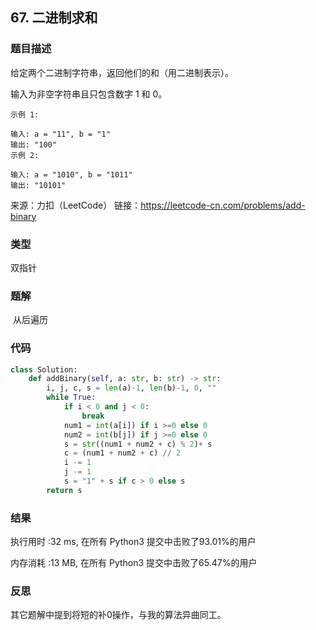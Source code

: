 ## 67. 二进制求和



### 题目描述

给定两个二进制字符串，返回他们的和（用二进制表示）。

输入为非空字符串且只包含数字 1 和 0。

```
示例 1:

输入: a = "11", b = "1"
输出: "100"
示例 2:

输入: a = "1010", b = "1011"
输出: "10101"
```

来源：力扣（LeetCode）
链接：https://leetcode-cn.com/problems/add-binary

### 类型

双指针



### 题解

​	从后遍历



### 代码

```python
class Solution:
    def addBinary(self, a: str, b: str) -> str:
    	i, j, c, s = len(a)-1, len(b)-1, 0, ""
    	while True:
    		if i < 0 and j < 0:
    			break
    		num1 = int(a[i]) if i >=0 else 0
    		num2 = int(b[j]) if j >=0 else 0
    		s = str((num1 + num2 + c) % 2)+ s
    		c = (num1 + num2 + c) // 2
    		i -= 1
    		j -= 1
    		s = "1" + s if c > 0 else s
    	return s
```




### 结果

执行用时 :32 ms, 在所有 Python3 提交中击败了93.01%的用户

内存消耗 :13 MB, 在所有 Python3 提交中击败了65.47%的用户



### 反思

其它题解中提到将短的补0操作，与我的算法异曲同工。